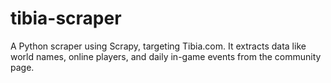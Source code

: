 # tibia-scraper
A Python scraper using Scrapy, targeting Tibia.com. It extracts data like world names, online players, and daily in-game events from the community page.
